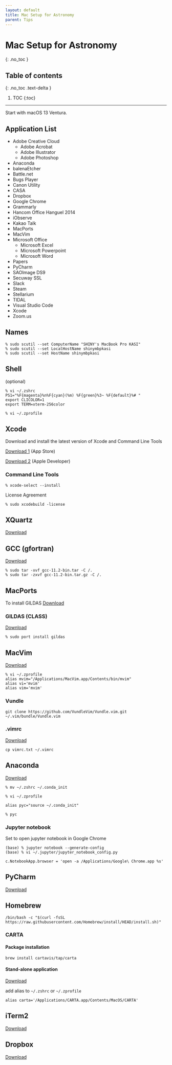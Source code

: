 ```yaml
---
layout: default
title: Mac Setup for Astronomy
parent: Tips
---
```


# Mac Setup for Astronomy
{: .no_toc }

## Table of contents
{: .no_toc .text-delta }

1. TOC
{:toc}

---

Start with macOS 13 Ventura.

## Application List

- Adobe Creative Cloud
  - Adobe Acrobat
  - Adobe Illustrator
  - Adobe Photoshop
- Anaconda
- balenaEtcher
- Battle.net
- Bugs Player
- Canon Utility
- CASA
- Dropbox
- Google Chrome
- Grammarly
- Hancom Office Hanguel 2014
- iObserve
- Kakao Talk
- MacPorts
- MacVim
- Microsoft Office
  - Microsoft Excel
  - Microsoft Powerpoint
  - Microsoft Word
- Papers
- PyCharm
- SAOImage DS9
- Secuway SSL
- Slack
- Steam
- Stellarium
- TIDAL
- Visual Studio Code
- Xcode
- Zoom.us

## Names

```shell
% sudo scutil --set ComputerName "SHINY's MacBook Pro KASI"
% sudo scutil --set LocalHostName shinymbpkasi
% sudo scutil --set HostName shinymbpkasi
```

## Shell

(optional)

```shell
% vi ~/.zshrc
PS1="%F{magenta}%n%F{cyan}(%m) %F{green}%3~ %F{default}%# "
export CLICOLOR=1
export TERM=xterm-256color

% vi ~/.zprofile

```

## Xcode

Download and install the latest version of Xcode and Command Line Tools

[Download 1](https://apps.apple.com/kr/app/xcode/id497799835?mt=12) (App Store)

[Download 2](https://developer.apple.com/download/all/) (Apple Developer)

### Command Line Tools

```shell
% xcode-select --install
```

License Agreement
```shell
% sudo xcodebuild -license
```

## XQuartz
[Download](https://www.xquartz.org)

## GCC (gfortran)
[Download](http://hpc.sourceforge.net)
```shell
% sudo tar -xvf gcc-11.2-bin.tar -C /.
% sudo tar -zxvf gcc-11.2-bin.tar.gz -C /.
```

## MacPorts
To install GILDAS
[Download](https://www.macports.org/install.php)

### GILDAS (CLASS)
[Download](https://www.iram.fr/IRAMFR/GILDAS/)
```shell
% sudo port install gildas
```

## MacVim
[Download](https://macvim-dev.github.io/macvim/)
```shell
% vi ~/.zprofile
alias mvim="/Applications/MacVim.app/Contents/bin/mvim"
alias vi='mvim'
alias vim='mvim'
```

### Vundle
```shell
git clone https://github.com/VundleVim/Vundle.vim.git ~/.vim/bundle/Vundle.vim
```

### .vimrc
[Download](vimrc.txt)
```shell
cp vimrc.txt ~/.vimrc
```

## Anaconda

[Download](https://www.anaconda.com/products/individual)

```shell
% mv ~/.zshrc ~/.conda_init

% vi ~/.zprofile

alias pyc="source ~/.conda_init"

% pyc
```

### Jupyter notebook
Set to open jupyter notebook in Google Chrome

```shell
(base) % jupyter notebook --generate-config
(base) % vi ~/.jupyter/jupyter_notebook_config.py

c.NotebookApp.browser = 'open -a /Applications/Google\ Chrome.app %s'
```

## PyCharm

[Download](https://www.jetbrains.com/ko-kr/pycharm/download/#section=mac)

## Homebrew

```shell
/bin/bash -c "$(curl -fsSL https://raw.githubusercontent.com/Homebrew/install/HEAD/install.sh)"
```

### CARTA

#### Package installation

```shell
brew install cartavis/tap/carta
```

#### Stand-alone application

[Download](https://github.com/CARTAvis/carta/releases/download/v3.0.0/CARTA-v3.0-Intel.dmg)

add alias to `~/.zshrc` or `~/.zprofile`

```shell
alias carta='/Applications/CARTA.app/Contents/MacOS/CARTA'
```

## iTerm2

[Download](https://iterm2.com)

## Dropbox

[Download](https://www.dropbox.com/downloading?type=full)


